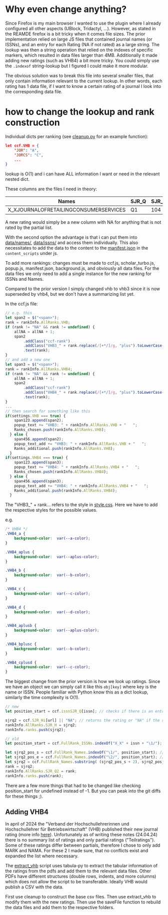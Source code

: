 # Why even change anything?
Since Firefox is my main browser I wanted to use the plugin where I already configured all other aspects (UBlock, Tridactyl, ...). However, as stated in the REAMDE firefox is a bit tricky when it comes file sizes. The prior implementation relied on large JS files that contained journal names (or ISSNs), and an entry for each Rating (NA if not rated) as a large string. The lookup was then a string operation that relied on the indexes of specific markers, which resulted in data files larger than 4MB. Additionally it made adding new ratings (such as VHB4) a bit more tricky. You could simply use the ```.indexof``` string-lookup but I figured I could make it more modular.

The obvious solution was to break this file into several smaller files, that only contain information relevant to the current lookup. In other words, each rating has 1 data file, if I want to know a certain rating of a journal I look into the corresponding data file.



# how to change the lookup and rank construction
Individual dicts per ranking (see [cleanup.py](./data/cleanup.py) for an example function):
~~~json
let ccf.VHB = {
    "JOR": "A",
    "JORCS": "C",
    ...
}
~~~

lookup is O(1) and i can have ALL information I want or need in the relevant nested dict.

These columns are the files I need in theory:

| Names                                 | SJR_Q | SJR_Hi | VHB | FNEGE | CoNRS | HCERES | CORE | source | CORE_c | CCF | DAEN | AJG | JCR | SNIP | SJR | CiteSc | ABDC | FT50 |
|---------------------------------------|-------|--------|-----|-------|-------|--------|------|--------|--------|-----|------|-----|-----|------|-----|--------|------|------|
| X_XJOURNALOFRETAILINGCONSUMERSERVICES | Q1    | 104    | C   | 3     | 3     | B      | NA   | NA     | NA     | NA  | 1    | 2   | NA  | 14   | 24  | 12     | A    | NA   |

A new rating would simply be a new column with NA for anything that is not rated by the partial list.

With the second option the advantage is that i can put them into [data/names/](./data/names/), [data/issns/](./data/issns/) and access them individually.
This also necessitates to add the data to the content to the [manifest.json](manifest.json) in the ```content_scripts``` under js.

To add more rankings: changes must be made to ccf.js, scholar_turbo.js, popup.js, manifest.json, background.js, and obviously all data files. For the data files we only need to add a single instance for the new ranking for ISSNs and Names.

Compared to the prior version I simply changed vhb to vhb3 since it is now superseded by vhb4, but we don't have a summarizing list yet.

In the ccf.js file:
~~~js
// e.g. this
let span2 = $("<span>");
rank = rankInfo.AllRanks.VHB;
if (rank != "NA" && rank != undefined) {
    allNA = allNA + 1;
    span2
        .addClass("ccf-rank")
        .addClass("VHB3_" + rank.replace(/[+*/]/g, "plus").toLowerCase() )
        .text(rank); 
}
// and add a new one
let span3 = $("<span>");
rank = rankInfo.AllRanks.VHB4;
if (rank != "NA" && rank != undefined) {
    allNA = allNA + 1;
    span2
        .addClass("ccf-rank")
        .addClass("VHB4_" + rank.replace(/[+*/]/g, "plus").toLowerCase() )
        .text(rank); 
}
...
// then search for something like this
if(settings.VHB === true) { 
    span123.append(span2); 
    popup_text += "VHB3: " + rankInfo.AllRanks.VHB + "   ";
    Ranks_chosen.push(rankInfo.AllRanks.VHB); 
  } else { 
    span456.append(span2); 
    popup_text_add += "VHB3: " + rankInfo.AllRanks.VHB + "   ";
    Ranks_additional.push(rankInfo.AllRanks.VHB); 
  }
if(settings.VHB4 === true) { 
    span123.append(span3); 
    popup_text += "VHB4: " + rankInfo.AllRanks.VHB4 + "   ";
    Ranks_chosen.push(rankInfo.AllRanks.VHB4); 
  } else { 
    span456.append(span3); 
    popup_text_add += "VHB4: " + rankInfo.AllRanks.VHB4 + "   ";
    Ranks_additional.push(rankInfo.AllRanks.VHB4); 
  }
~~~

The "VHB3_" + rank... refers to the style in [style.css](./css/style.css). Here we have to add the respective styles for the possible values.

e.g.
~~~css
/* VHB4 */
.VHB4_a {
    background-color:  var(--a-color);
}

.VHB4_aplus {
    background-color:  var(--aplus-color);
}

.VHB4_b {
    background-color:  var(--b-color);
}

.VHB4_c {
    background-color:  var(--c-color);
}

.VHB4_d {
    background-color:  var(--d-color);
}

.VHB4_aplusb {
    background-color:  var(--aplus-color);
}

.VHB4_bplusc {
    background-color:  var(--b-color);
}

.VHB4_cplusd {
    background-color:  var(--c-color);
}
~~~
The biggest change from the prior version is how we look up ratings. Since we have an object we can simply call it like this ```obj[key]``` where key is the name or ISSN. People familiar with Python know this as a dict lookup, similarly the time complexity is O(1).

~~~js
// new
let position_start = ccf.issnSJR_Q[issn]; // checks if there is an entry for the ISSN

sjrq2 = ccf.SJR_Hi[url] || "NA"; // returns the rating or "NA" if the rating is an empty string
rankInfo.AllRanks.SJR_H = sjrq2;
rankInfo.ranks.push(sjrq2);

// old
let position_start = ccf.FullRank_ISSNs.indexOf("X_X" + issn + "\1/"); // gets the starting position

let sjrq2_pos_s = ccf.FullRank_Names.indexOf("\1/", position_start); // gets the start of the rating string
let sjrq2_pos_e = ccf.FullRank_Names.indexOf("\2/", position_start); // gets the end of the rating string
let sjrq2 = ccf.FullRank_Names.substring( (sjrq2_pos_s + 2), sjrq2_pos_e); // retrieves the rating
rank = sjrq2;  
rankInfo.AllRanks.SJR_Q2 = rank;
rankInfo.ranks.push(rank);
~~~
There are a few more things that had to be changed like checking position_start for undefined instead of -1. But you can peak into the git diffs for these things ;).

## Adding VHB4
In april of 2024 the "Verband der Hochschullehrerinnen und Hochschullehrer für Betriebswirtschaft" (VHB) published their new journal rating (more info [here](https://www.vhbonline.org/service/vhb-rating-2024)). Unfortunately as of writing these notes (24.04.24) there is no summary list of ratings and only partial ratings ("Teilratings"). Some of these ratings differ between partials, therefore I chose to only add MARK and NAMA. For these 2 I made sure, that no conflicts exist and expanded the list where necessary.

The [extract_vhb](./data/extract_vhb.py) script uses tabula-py to extract the tabular information of the ratings from the pdfs and add them to the relevant data files. Other PDFs have different structures (double rows, indents, and more columns) which does not allow the script to be transferable. Ideally VHB would publish a CSV with the data.

First use cleanup to construct the base csv files. Then use extract_vhb to modify them with the new ratings. Then use the saveFile function to rebuild the data files and add them to the respective folders.
